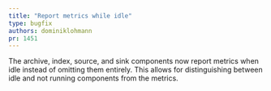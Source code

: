 ```yaml
---
title: "Report metrics while idle"
type: bugfix
authors: dominiklohmann
pr: 1451
---
```


The archive, index, source, and sink components now report metrics when idle
instead of omitting them entirely. This allows for distinguishing between idle
and not running components from the metrics.
